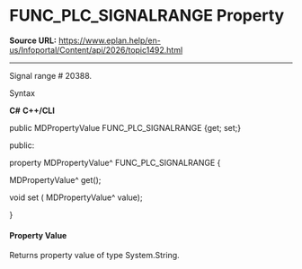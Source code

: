 # FUNC_PLC_SIGNALRANGE Property

**Source URL:** https://www.eplan.help/en-us/Infoportal/Content/api/2026/topic1492.html

---

Signal range # 20388.

Syntax

**C#**
**C++/CLI**


public MDPropertyValue FUNC_PLC_SIGNALRANGE {get; set;}

public:

property MDPropertyValue^ FUNC_PLC_SIGNALRANGE {

   MDPropertyValue^ get();

   void set (    MDPropertyValue^ value);

}


#### Property Value

Returns property value of type System.String.
